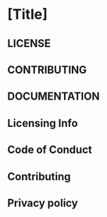 # [Title]

## LICENSE

## CONTRIBUTING

## DOCUMENTATION

## Licensing Info

## Code of Conduct

## Contributing

## Privacy policy
